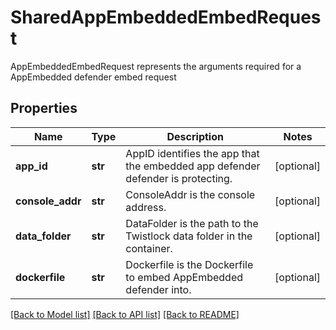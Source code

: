 # SharedAppEmbeddedEmbedRequest

AppEmbeddedEmbedRequest represents the arguments required for a AppEmbedded defender embed request

## Properties
Name | Type | Description | Notes
------------ | ------------- | ------------- | -------------
**app_id** | **str** | AppID identifies the app that the embedded app defender defender is protecting.  | [optional] 
**console_addr** | **str** | ConsoleAddr is the console address.  | [optional] 
**data_folder** | **str** | DataFolder is the path to the Twistlock data folder in the container.  | [optional] 
**dockerfile** | **str** | Dockerfile is the Dockerfile to embed AppEmbedded defender into.  | [optional] 

[[Back to Model list]](../README.md#documentation-for-models) [[Back to API list]](../README.md#documentation-for-api-endpoints) [[Back to README]](../README.md)


